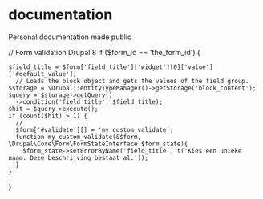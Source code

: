 # documentation
Personal documentation made public

// Form validation Drupal 8
  if ($form_id == 'the_form_id') {

    $field_title = $form['field_title']['widget'][0]['value']['#default_value'];
      // Loads the block object and gets the values of the field group.
    $storage = \Drupal::entityTypeManager()->getStorage('block_content');
    $query = $storage->getQuery()
      ->condition('field_title', $field_title);
    $hit = $query->execute();
    if (count($hit) > 1) {
      //
      $form['#validate'][] = 'my_custom_validate';
      function my_custom_validate(&$form, \Drupal\Core\Form\FormStateInterface $form_state){
        $form_state->setErrorByName('field_title', t('Kies een unieke naam. Deze beschrijving bestaat al.'));
      }
    }
  }
